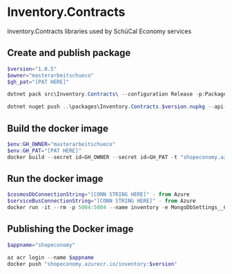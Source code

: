 # Inventory.Contracts
Inventory.Contracts libraries used by SchüCal Economy services

## Create and publish package
```powershell
$version="1.0.5"
$owner="masterarbeitschueco"
$gh_pat="[PAT HERE]"

dotnet pack src\Inventory.Contracts\ --configuration Release -p:PackageVersion=$version -p:RepositoryUrl=https://github.com/$owner/Inventory -o ..\packages

dotnet nuget push ..\packages\Inventory.Contracts.$version.nupkg --api-key $gh_pat --source "github"
```

## Build the docker image
```powershell
$env:GH_OWNER="masterarbeitschueco"
$env:GH_PAT="[PAT HERE]"
docker build --secret id=GH_OWNER --secret id=GH_PAT -t "shopeconomy.azurecr.io/inventory:$version" .
```

## Run the docker image
```powershell
$cosmosDbConnectionString="[CONN STRING HERE]" - from Azure
$serviceBusConnectionString="[CONN STRING HERE]" - from Azure
docker run -it --rm -p 5004:5004 --name inventory -e MongoDbSettings__ConnectionString=$cosmosDbConnectionString -e ServiceBusSettings__ConnectionString=$serviceBusConnectionString -e ServiceSettings__MessageBroker="SERVICEBUS" --network infrastructure_default inventory:$version
```

## Publishing the Docker image
```powershell
$appname="shopeconomy"

az acr login --name $appname
docker push "shopeconomy.azurecr.io/inventory:$version"
```